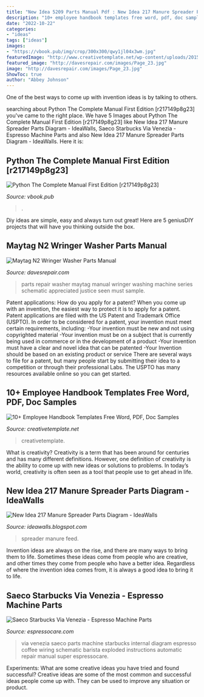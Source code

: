 ```yaml
---
title: "New Idea 5209 Parts Manual Pdf : New Idea 217 Manure Spreader Parts Diagram"
description: "10+ employee handbook templates free word, pdf, doc samples"
date: "2022-10-22"
categories:
- "ideas"
tags: ["ideas"]
images:
- "https://vbook.pub/img/crop/300x300/qwy1jl04x3wm.jpg"
featuredImage: "http://www.creativetemplate.net/wp-content/uploads/2015/11/Editable-Employee-Handbook-Template.jpg"
featured_image: "http://davesrepair.com/images/Page_23.jpg"
image: "http://davesrepair.com/images/Page_23.jpg"
ShowToc: true
author: "Abbey Johnson"
---
```



One of the best ways to come up with invention ideas is by talking to others.

	

		
searching about Python The Complete Manual First Edition [r217149p8g23] you've came to the right place. We have 5 Images about Python The Complete Manual First Edition [r217149p8g23] like New Idea 217 Manure Spreader Parts Diagram - IdeaWalls, Saeco Starbucks Via Venezia - Espresso Machine Parts and also New Idea 217 Manure Spreader Parts Diagram - IdeaWalls. Here it is:
		
    
## Python The Complete Manual First Edition [r217149p8g23]

<img loading=lazy src="https://vbook.pub/img/crop/300x300/qwy1jl04x3wm.jpg" onerror="this.onerror=null;this.src='https://tse4.mm.bing.net/th?id=OIP.AaOGqqV1glDluGhGpEsxTAAAAA&amp;pid=15.1';" alt="Python The Complete Manual First Edition [r217149p8g23]">

_Source: vbook.pub_

>. 

	

Diy ideas are simple, easy and always turn out great! Here are 5 geniusDIY projects that will have you thinking outside the box.

    
## Maytag N2 Wringer Washer Parts Manual

<img loading=lazy src="http://davesrepair.com/images/Page_23.jpg" onerror="this.onerror=null;this.src='https://tse1.mm.bing.net/th?id=OIP.eCTNg-BXqr45_TyddhOQ7wHaJu&amp;pid=15.1';" alt="Maytag N2 Wringer Washer Parts Manual">

_Source: davesrepair.com_

>parts repair washer maytag manual wringer washing machine series schematic appreciated justice seen must sample. 

	

Patent applications: How do you apply for a patent?
When you come up with an invention, the easiest way to protect it is to apply for a patent. Patent applications are filed with the US Patent and Trademark Office (USPTO). In order to be considered for a patent, your invention must meet certain requirements, including: 
-Your invention must be new and not using copyrighted material
-Your invention must be on a subject that is currently being used in commerce or in the development of a product
-Your invention must have a clear and novel idea that can be patented
-Your Invention should be based on an existing product or service There are several ways to file for a patent, but many people start by submitting their idea to a competition or through their professional Labs. The USPTO has many resources available online so you can get started.

    
## 10+ Employee Handbook Templates Free Word, PDF, Doc Samples

<img loading=lazy src="http://www.creativetemplate.net/wp-content/uploads/2015/11/Editable-Employee-Handbook-Template.jpg" onerror="this.onerror=null;this.src='https://tse4.mm.bing.net/th?id=OIP.WqQ4cDcXe9kxiKmdF8kCbwHaIE&amp;pid=15.1';" alt="10+ Employee Handbook Templates Free Word, PDF, Doc Samples">

_Source: creativetemplate.net_

>creativetemplate. 

	

What is creativity?
Creativity is a term that has been around for centuries and has many different definitions. However, one definition of creativity is the ability to come up with new ideas or solutions to problems. In today’s world, creativity is often seen as a tool that people use to get ahead in life.

    
## New Idea 217 Manure Spreader Parts Diagram - IdeaWalls

<img loading=lazy src="https://www.cottagecraftworks.com/media/catalog/product/cache/1/image/9df78eab33525d08d6e5fb8d27136e95/n/e/new-idea-spreader-conveyor-parts_4.jpg" onerror="this.onerror=null;this.src='https://tse1.mm.bing.net/th?id=OIP.hweEqqGapIHEuYlDqwVOlQHaN5&amp;pid=15.1';" alt="New Idea 217 Manure Spreader Parts Diagram - IdeaWalls">

_Source: ideawalls.blogspot.com_

>spreader manure feed. 

	

Invention ideas are always on the rise, and there are many ways to bring them to life. Sometimes these ideas come from people who are creative, and other times they come from people who have a better idea. Regardless of where the invention idea comes from, it is always a good idea to bring it to life.

    
## Saeco Starbucks Via Venezia - Espresso Machine Parts

<img loading=lazy src="http://www.espressocare.com/_/assets/uploads/Via_Venezia_Internal_692_450.png" onerror="this.onerror=null;this.src='https://tse1.mm.bing.net/th?id=OIP.SzMx3jgpT760eY0BeEwlkQHaE0&amp;pid=15.1';" alt="Saeco Starbucks Via Venezia - Espresso Machine Parts">

_Source: espressocare.com_

>via venezia saeco parts machine starbucks internal diagram espresso coffee wiring schematic barista exploded instructions automatic repair manual super espressocare. 

	

Experiments: What are some creative ideas you have tried and found successful?
Creative ideas are some of the most common and successful ideas people come up with. They can be used to improve any situation or product.

